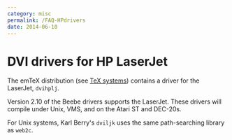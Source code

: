```yaml
---
category: misc
permalink: /FAQ-HPdrivers
date: 2014-06-10
---
```


# DVI drivers for HP LaserJet

The emTeX distribution (see [TeX systems](/FAQ-TeXsystems))
contains a driver for the LaserJet, `dvihplj`.

Version 2.10 of the Beebe drivers supports the LaserJet. These drivers
will compile under Unix, VMS, and on the Atari ST and
DEC-20s.

For Unix systems, Karl Berry's `dviljk` uses the same
path-searching library as `web2c`.

